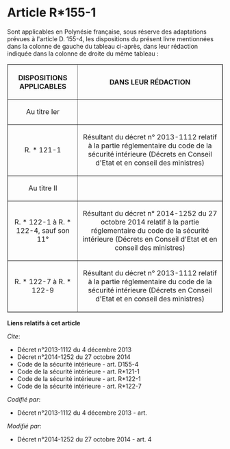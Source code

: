 # Article R*155-1

Sont applicables en Polynésie française, sous réserve des adaptations prévues à l'article D. 155-4, les dispositions du
présent livre mentionnées dans la colonne de gauche du tableau ci-après, dans leur rédaction indiquée dans la colonne de
droite du même tableau : 

<table border="1">
      <tbody>
        <tr>
          <th>

DISPOSITIONS APPLICABLES 

</th>
          <th>

DANS LEUR RÉDACTION 

</th>
        </tr>
        <tr>
          <td align="center">

Au titre Ier 

</td>
          <td align="center">

</td>
        </tr>
        <tr>
          <td align="center">

R. * 121-1 

</td>
          <td align="center">

Résultant du décret n° 2013-1112 relatif à la partie réglementaire du code de la sécurité intérieure (Décrets en Conseil
d'Etat et en conseil des ministres) 

</td>
        </tr>
        <tr>
          <td align="center">

Au titre II 

</td>
          <td align="center">

</td>
        </tr>
        <tr>
          <td align="center">

R. * 122-1 à R. * 122-4, sauf son 11° 

</td>
          <td align="center">

Résultant du décret n° 2014-1252 du 27 octobre 2014 relatif à la partie réglementaire du code de la sécurité intérieure
(Décrets en Conseil d'Etat et en conseil des ministres) 

</td>
        </tr>
        <tr>
          <td align="center">

R. * 122-7 à R. * 122-9 

</td>
          <td align="center">

Résultant du décret n° 2013-1112 relatif à la partie réglementaire du code de la sécurité intérieure (Décrets en Conseil
d'Etat et en conseil des ministres)

</td>
        </tr>
      </tbody>
    </table>

**Liens relatifs à cet article**

_Cite_:

  - Décret n°2013-1112 du 4 décembre 2013
  - Décret n°2014-1252 du 27 octobre 2014
  - Code de la sécurité intérieure - art. D155-4
  - Code de la sécurité intérieure - art. R*121-1
  - Code de la sécurité intérieure - art. R*122-1
  - Code de la sécurité intérieure - art. R*122-7

_Codifié par_:

  - Décret n°2013-1112 du 4 décembre 2013 - art.

_Modifié par_:

  - Décret n°2014-1252 du 27 octobre 2014 - art. 4
